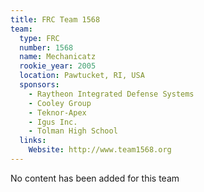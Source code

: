 ```yaml
---
title: FRC Team 1568
team:
  type: FRC
  number: 1568
  name: Mechanicatz
  rookie_year: 2005
  location: Pawtucket, RI, USA
  sponsors:
    - Raytheon Integrated Defense Systems
    - Cooley Group
    - Teknor-Apex
    - Igus Inc.
    - Tolman High School
  links:
    Website: http://www.team1568.org
---
```

No content has been added for this team